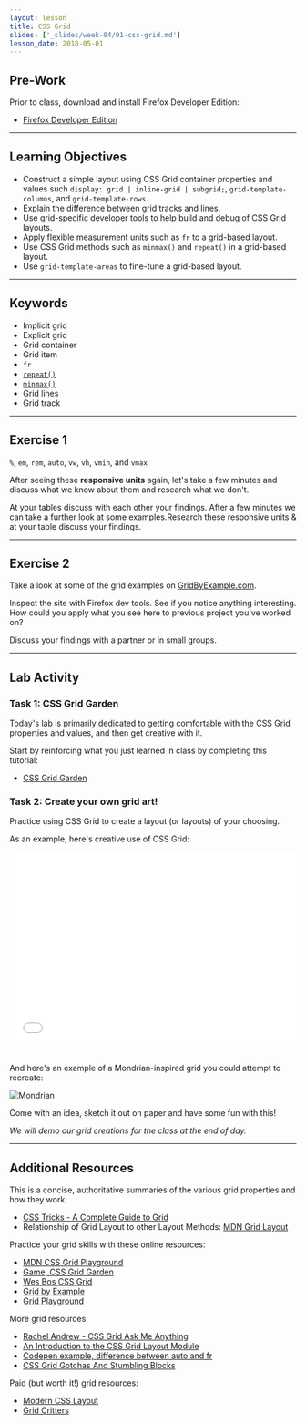 ```yaml
---
layout: lesson
title: CSS Grid
slides: ['_slides/week-04/01-css-grid.md']
lesson_date: 2018-05-01
---
```


## Pre-Work

Prior to class, download and install Firefox Developer Edition:

* [Firefox Developer Edition](https://www.mozilla.org/en-US/firefox/developer/)

---

## Learning Objectives

* Construct a simple layout using CSS Grid container properties and values such `display: grid | inline-grid | subgrid;`, `grid-template-columns`, and `grid-template-rows`.
* Explain the difference between grid tracks and lines.
* Use grid-specific developer tools to help build and debug of CSS Grid layouts.
* Apply flexible measurement units such as `fr` to a grid-based layout.
* Use CSS Grid methods such as `minmax()` and `repeat()` in a grid-based layout.
* Use `grid-template-areas` to fine-tune a grid-based layout.

---

## Keywords

* Implicit grid
* Explicit grid
* Grid container
* Grid item
* `fr`
* [`repeat()`](https://developer.mozilla.org/en-US/docs/Web/CSS/repeat)
* [`minmax()`](https://developer.mozilla.org/en-US/docs/Web/CSS/minmax)
* Grid lines
* Grid track

---

## Exercise 1

`%`, `em`, `rem`, `auto`, `vw`, `vh`, `vmin`, and `vmax`

After seeing these **responsive units** again, let's take a few minutes and discuss what we know about them and research what we don't.

At your tables discuss with each other your findings. After a few minutes we can take a further look at some examples.Research these responsive units & at your table discuss your findings.

---

## Exercise 2

Take a look at some of the grid examples on [GridByExample.com](https://gridbyexample.com/examples/).

Inspect the site with Firefox dev tools. See if you notice anything interesting. How could you apply what you see here to previous project you've worked on?

Discuss your findings with a partner or in small groups.

---

## Lab Activity

### Task 1: CSS Grid Garden

Today's lab is primarily dedicated to getting comfortable with the CSS Grid properties and values, and then get creative with it.

Start by reinforcing what you just learned in class by completing this tutorial:

* [CSS Grid Garden](http://cssgridgarden.com/)

### Task 2: Create your own grid art!

Practice using CSS Grid to create a layout (or layouts) of your choosing.

As an example, here's creative use of CSS Grid:

<iframe height='340' scrolling='no' title='aqbeQY' src='//codepen.io/Onomicon/embed/aqbeQY/?height=340&theme-id=light&default-tab=result&embed-version=2' frameborder='no' allowtransparency='true' allowfullscreen='true' style='width: 100%;'>See the Pen <a href='https://codepen.io/Onomicon/pen/aqbeQY/'>aqbeQY</a> by Onomicon (<a href='https://codepen.io/Onomicon'>@Onomicon</a>) on <a href='https://codepen.io'>CodePen</a>.
</iframe>

<br />And here's an example of a Mondrian-inspired grid you could attempt to recreate:

![Mondrian](/public/img/slide-assets/css-grid/mondrian-grid.jpg)

Come with an idea, sketch it out on paper and have some fun with this!

_We will demo our grid creations for the class at the end of day._

---

## Additional Resources

This is a concise, authoritative summaries of the various grid properties and how they work:

* [CSS Tricks - A Complete Guide to Grid](https://css-tricks.com/snippets/css/complete-guide-grid/)
* Relationship of Grid Layout to other Layout Methods: [MDN Grid Layout](https://developer.mozilla.org/en-US/docs/Web/CSS/CSS_Grid_Layout/Relationship_of_Grid_Layout)

Practice your grid skills with these online resources:

* [MDN CSS Grid Playground](https://mozilladevelopers.github.io/playground/css-grid/)
* [Game, CSS Grid Garden](http://cssgridgarden.com/)
* [Wes Bos CSS Grid](https://cssgrid.io/)
* [Grid by Example](https://gridbyexample.com/)
* [Grid Playground](https://www.cssgridplayground.com/)

More grid resources:

* [Rachel Andrew - CSS Grid Ask Me Anything](https://github.com/rachelandrew/cssgrid-ama)
* [An Introduction to the CSS Grid Layout Module](https://www.sitepoint.com/introduction-css-grid-layout-module/)
* [Codepen example, difference between auto and fr](https://codepen.io/cssgrid/pen/ALQjAj)
* [CSS Grid Gotchas And Stumbling Blocks](https://www.smashingmagazine.com/2017/09/css-grid-gotchas-stumbling-blocks/)

Paid (but worth it!) grid resources:

* [Modern CSS Layout](https://www.leveluptutorials.com/tutorials/modern-css-layouts)
* [Grid Critters](https://geddski.teachable.com/p/gridcritters)
